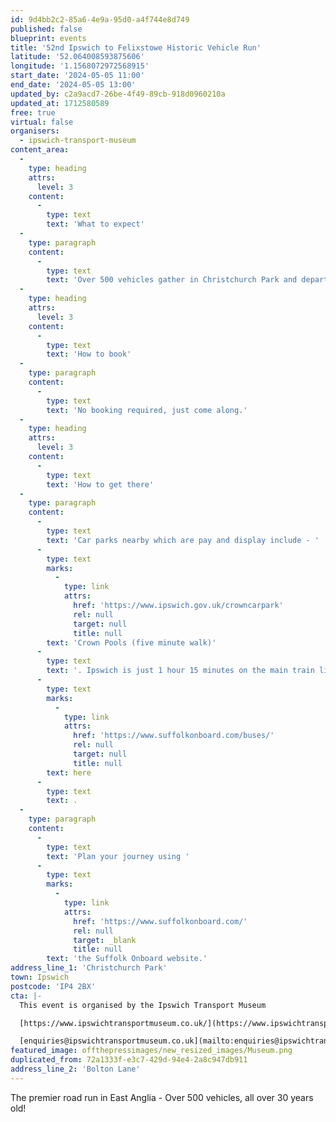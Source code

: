 ```yaml
---
id: 9d4bb2c2-85a6-4e9a-95d0-a4f744e8d749
published: false
blueprint: events
title: '52nd Ipswich to Felixstowe Historic Vehicle Run'
latitude: '52.064008593875606'
longitude: '1.1568072972568915'
start_date: '2024-05-05 11:00'
end_date: '2024-05-05 13:00'
updated_by: c2a9acd7-26be-4f49-89cb-918d0960210a
updated_at: 1712580589
free: true
virtual: false
organisers:
  - ipswich-transport-museum
content_area:
  -
    type: heading
    attrs:
      level: 3
    content:
      -
        type: text
        text: 'What to expect'
  -
    type: paragraph
    content:
      -
        type: text
        text: 'Over 500 vehicles gather in Christchurch Park and depart at 11.00 for display on Felixstowe Promenade from noon. A magnificent spectacle - free to visit and watch at either end or en-route!'
  -
    type: heading
    attrs:
      level: 3
    content:
      -
        type: text
        text: 'How to book'
  -
    type: paragraph
    content:
      -
        type: text
        text: 'No booking required, just come along.'
  -
    type: heading
    attrs:
      level: 3
    content:
      -
        type: text
        text: 'How to get there'
  -
    type: paragraph
    content:
      -
        type: text
        text: 'Car parks nearby which are pay and display include - '
      -
        type: text
        marks:
          -
            type: link
            attrs:
              href: 'https://www.ipswich.gov.uk/crowncarpark'
              rel: null
              target: null
              title: null
        text: 'Crown Pools (five minute walk)'
      -
        type: text
        text: '. Ipswich is just 1 hour 15 minutes on the main train line from London to Norwich. Arriving at Ipswich Station the park is approximately 20 minute walk or short bus ride to the town centre. The park is a five minute walk from Tower Ramparts bus station in the town centre - see the latest bus timetables '
      -
        type: text
        marks:
          -
            type: link
            attrs:
              href: 'https://www.suffolkonboard.com/buses/'
              rel: null
              target: null
              title: null
        text: here
      -
        type: text
        text: .
  -
    type: paragraph
    content:
      -
        type: text
        text: 'Plan your journey using '
      -
        type: text
        marks:
          -
            type: link
            attrs:
              href: 'https://www.suffolkonboard.com/'
              rel: null
              target: _blank
              title: null
        text: 'the Suffolk Onboard website.'
address_line_1: 'Christchurch Park'
town: Ipswich
postcode: 'IP4 2BX'
cta: |-
  This event is organised by the Ipswich Transport Museum

  [https://www.ipswichtransportmuseum.co.uk/](https://www.ipswichtransportmuseum.co.uk/)

  [enquiries@ipswichtransportmuseum.co.uk](mailto:enquiries@ipswichtransportmuseum.co.uk)
featured_image: offthepressimages/new_resized_images/Museum.png
duplicated_from: 72a1333f-e3c7-429d-94e4-2a8c947db911
address_line_2: 'Bolton Lane'
---
```

The premier road run in East Anglia - Over 500 vehicles, all over 30 years old!